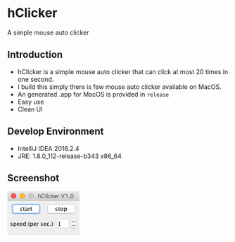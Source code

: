 # hClicker
A simple mouse auto clicker

## Introduction
- hClicker is a simple mouse auto clicker that can click at most 20 times in one second.
- I build this simply there is few mouse auto clicker available on MacOS.
- An generated .app for MacOS is provided in `release`
- Easy use
- Clean UI

## Develop Environment
- IntelliJ IDEA 2016.2.4
- JRE: 1.8.0_112-release-b343 x86_64

## Screenshot
![screenshot](https://github.com/KaitoHH/hClicker/blob/master/screenshot.png)

